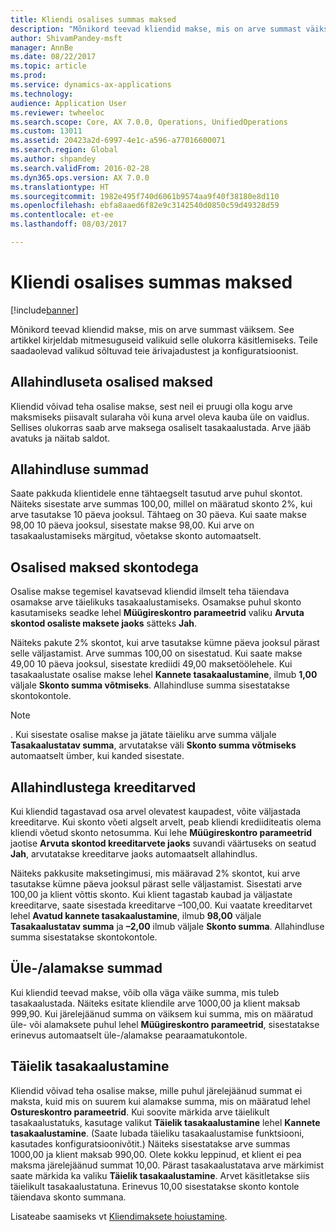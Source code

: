 ```yaml
---
title: Kliendi osalises summas maksed
description: "Mõnikord teevad kliendid makse, mis on arve summast väiksem. See artikkel kirjeldab mitmesuguseid valikuid selle olukorra käsitlemiseks. Teile saadaolevad valikud sõltuvad teie ärivajadustest ja konfiguratsioonist."
author: ShivamPandey-msft
manager: AnnBe
ms.date: 08/22/2017
ms.topic: article
ms.prod: 
ms.service: dynamics-ax-applications
ms.technology: 
audience: Application User
ms.reviewer: twheeloc
ms.search.scope: Core, AX 7.0.0, Operations, UnifiedOperations
ms.custom: 13011
ms.assetid: 20423a2d-6997-4e1c-a596-a77016600071
ms.search.region: Global
ms.author: shpandey
ms.search.validFrom: 2016-02-28
ms.dyn365.ops.version: AX 7.0.0
ms.translationtype: HT
ms.sourcegitcommit: 1982e495f740d6061b9574aa9f40f38180e8d110
ms.openlocfilehash: ebfa8aaed6f82e9c3142540d0850c59d49328d59
ms.contentlocale: et-ee
ms.lasthandoff: 08/03/2017

---
```


# <a name="customer-payments-for-a-partial-amount"></a>Kliendi osalises summas maksed

[!include[banner](../includes/banner.md)]


Mõnikord teevad kliendid makse, mis on arve summast väiksem. See artikkel kirjeldab mitmesuguseid valikuid selle olukorra käsitlemiseks. Teile saadaolevad valikud sõltuvad teie ärivajadustest ja konfiguratsioonist.

<a name="partial-payment-with-no-discount"></a>Allahindluseta osalised maksed
--------------------------------

Kliendid võivad teha osalise makse, sest neil ei pruugi olla kogu arve maksmiseks piisavalt sularaha või kuna arvel oleva kauba üle on vaidlus. Sellises olukorras saab arve maksega osaliselt tasakaalustada. Arve jääb avatuks ja näitab saldot.

## <a name="discount-amounts"></a>Allahindluse summad
Saate pakkuda klientidele enne tähtaegselt tasutud arve puhul skontot. Näiteks sisestate arve summas 100,00, millel on määratud skonto 2%, kui arve tasutakse 10 päeva jooksul. Tähtaeg on 30 päeva. Kui saate makse 98,00 10 päeva jooksul, sisestate makse 98,00. Kui arve on tasakaalustamiseks märgitud, võetakse skonto automaatselt.

## <a name="partial-payments-with-cash-discounts"></a>Osalised maksed skontodega
Osalise makse tegemisel kavatsevad kliendid ilmselt teha täiendava osamakse arve täielikuks tasakaalustamiseks. Osamakse puhul skonto kasutamiseks seadke lehel **Müügireskontro parameetrid** valiku **Arvuta skontod osaliste maksete jaoks** sätteks **Jah**. 

Näiteks pakute 2% skontot, kui arve tasutakse kümne päeva jooksul pärast selle väljastamist. Arve summas 100,00 on sisestatud. Kui saate makse 49,00 10 päeva jooksul, sisestate krediidi 49,00 maksetöölehele. Kui tasakaalustate osalise makse lehel **Kannete tasakaalustamine**, ilmub **1,00** väljale **Skonto summa võtmiseks**. Allahindluse summa sisestatakse skontokontole. 

> [!NOTE] 
> . Kui sisestate osalise makse ja jätate täieliku arve summa väljale **Tasakaalustatav summa**, arvutatakse väli **Skonto summa võtmiseks** automaatselt ümber, kui kanded sisestate.

## <a name="credit-notes-with-discounts"></a>Allahindlustega kreeditarved
Kui kliendid tagastavad osa arvel olevatest kaupadest, võite väljastada kreeditarve. Kui skonto võeti algselt arvelt, peab kliendi krediiditeatis olema kliendi võetud skonto netosumma. Kui lehe **Müügireskontro parameetrid** jaotise **Arvuta skontod kreeditarvete jaoks** suvandi väärtuseks on seatud **Jah**, arvutatakse kreeditarve jaoks automaatselt allahindlus. 

Näiteks pakkusite maksetingimusi, mis määravad 2% skontot, kui arve tasutakse kümne päeva jooksul pärast selle väljastamist. Sisestati arve 100,00 ja klient võttis skonto. Kui klient tagastab kaubad ja väljastate kreeditarve, saate sisestada kreeditarve –100,00. Kui vaatate kreeditarvet lehel **Avatud kannete tasakaalustamine**, ilmub **98,00** väljale **Tasakaalustatav summa** ja **–2,00** ilmub väljale **Skonto summa**. Allahindluse summa sisestatakse skontokontole.

## <a name="overpaymentunderpayment-amounts"></a>Üle-/alamakse summad
Kui kliendid teevad makse, võib olla väga väike summa, mis tuleb tasakaalustada. Näiteks esitate kliendile arve 1000,00 ja klient maksab 999,90. Kui järelejäänud summa on väiksem kui summa, mis on määratud üle- või alamaksete puhul lehel **Müügireskontro parameetrid**, sisestatakse erinevus automaatselt üle-/alamakse pearaamatukontole.

## <a name="full-settlement"></a>Täielik tasakaalustamine
Kliendid võivad teha osalise makse, mille puhul järelejäänud summat ei maksta, kuid mis on suurem kui alamakse summa, mis on määratud lehel **Ostureskontro parameetrid**. Kui soovite märkida arve täielikult tasakaalustatuks, kasutage valikut **Täielik tasakaalustamine** lehel **Kannete tasakaalustamine**. (Saate lubada täieliku tasakaalustamise funktsiooni, kasutades konfiguratsioonivõtit.) Näiteks sisestatakse arve summas 1000,00 ja klient maksab 990,00. Olete kokku leppinud, et klient ei pea maksma järelejäänud summat 10,00. Pärast tasakaalustatava arve märkimist saate märkida ka valiku **Täielik tasakaalustamine**. Arvet käsitletakse siis täielikult tasakaalustatuna. Erinevus 10,00 sisestatakse skonto kontole täiendava skonto summana.


Lisateabe saamiseks vt [Kliendimaksete hoiustamine](tasks/deposit-customer-payments.md).

